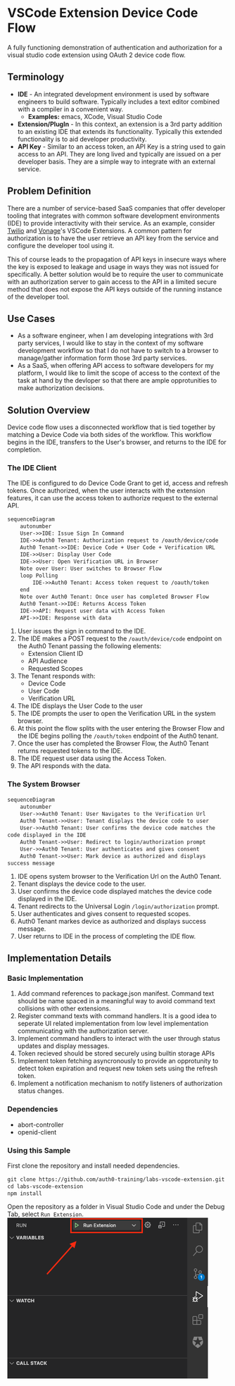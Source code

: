 # VSCode Extension Device Code Flow
A fully functioning demonstration of authentication and authorization for a visual studio code extension using OAuth 2 device code flow.

## Terminology
 - **IDE** - An integrated development environment is used by software engineers to build software. Typically includes a text editor combined with a compiler in a convenient way.
    - **Examples:** emacs, XCode, Visual Studio Code
- **Extension/PlugIn** - In this context, an extension is a 3rd party addition to an existing IDE that extends its functionality. Typically this extended functionality is to aid developer productivity.
- **API Key** - Similar to an access token, an API Key is a string used to gain access to an API. They are long lived and typically are issued on a per developer basis. They are a simple way to integrate with an external service.

## Problem Definition

There are a number of service-based SaaS companies that offer developer tooling that integrates with common software development environments (IDE) to provide interactivity with their service. As an example, consider [Twilio](https://marketplace.visualstudio.com/items?itemName=Twilio.vscode-twilio) and [Vonage](https://marketplace.visualstudio.com/items?itemName=Vonage.vscode)'s VSCode Extensions. A common pattern for authorization is to have the user retrieve an API key from the service and configure the developer tool using it.

This of course leads to the propagation of API keys in insecure ways where the key is exposed to leakage and usage in ways they was not issued for specifically. A better solution would be to require the user to communicate with an authorization server to gain access to the API in a limited secure method that does not expose the API keys outside of the running instance of the developer tool.

## Use Cases
 - As a software engineer, when I am developing integrations with 3rd party services, I would like to stay in the context of my software development workflow so that I do not have to switch to a browser to manage/gather information form those 3rd party services.
 - As a SaaS, when offering API access to software developers for my platform, I would like to limit the scope of access to the context of the task at hand by the devloper so that there are ample opprotunities to make authorization decisions. 

## Solution Overview

Device code flow uses a disconnected workflow that is tied together by matching a Device Code via both sides of the workflow. This workflow begins in the IDE, transfers to the User's browser, and returns to the IDE for completion.

### The IDE Client 

The IDE is configured to do Device Code Grant to get id, access and refresh tokens. Once authorized, when the user interacts with the extension features, it can use the access token to authorize request to the external API.

```mermaid
sequenceDiagram
    autonumber
    User->>IDE: Issue Sign In Command
    IDE->>Auth0 Tenant: Authorization request to /oauth/device/code
    Auth0 Tenant->>IDE: Device Code + User Code + Verification URL
    IDE->>User: Display User Code
    IDE->>User: Open Verification URL in Browser
    Note over User: User switches to Browser Flow
    loop Polling
        IDE->>Auth0 Tenant: Access token request to /oauth/token
    end
    Note over Auth0 Tenant: Once user has completed Browser Flow
    Auth0 Tenant->>IDE: Returns Access Token
    IDE->>API: Request user data with Access Token
    API->>IDE: Response with data
```
1. User issues the sign in command to the IDE.
2. The IDE makes a POST request to the `/oauth/device/code` endpoint on the Auth0 Tenant passing the following elements:
    - Extension Client ID
    - API Audience
    - Requested Scopes
3. The Tenant responds with:
    - Device Code
    - User Code
    - Verification URL
4. The IDE displays the User Code to the user
5. The IDE prompts the user to open the Verification URL in the system browser.
6. At this point the flow splits with the user entering the Browser Flow and the IDE begins polling the `/oauth/token` endpoint of the Auth0 tenant.
7. Once the user has completed the Browser Flow, the Auth0 Tenant returns requested tokens to the IDE.
8. The IDE request user data using the Access Token.
9. The API responds with the data.

### The System Browser

```mermaid
sequenceDiagram
    autonumber
    User->>Auth0 Tenant: User Navigates to the Verification Url
    Auth0 Tenant->>User: Tenant displays the device code to user
    User->>Auth0 Tenant: User confirms the device code matches the code displayed in the IDE
    Auth0 Tenant->>User: Redirect to login/authorization prompt
    User->>Auth0 Tenant: User authenticates and gives consent
    Auth0 Tenant->>User: Mark device as authorized and displays success message
```
1. IDE opens system browser to the Verification Url on the Auth0 Tenant.
2. Tenant displays the device code to the user.
3. User confirms the device code displayed matches the device code displayed in the IDE.
4. Tenant redirects to the Universal Login `/login/authorization` prompt.
5. User authenticates and gives consent to requested scopes.
6. Auth0 Tenant markes device as authorized and displays success message.
7. User returns to IDE in the process of completing the IDE flow.

## Implementation Details

### Basic Implementation

1. Add command references to package.json manifest. Command text should be name spaced in a meaningful way to avoid command text collisions with other extensions.
2. Register command texts with command handlers. It is a good idea to seperate UI related implementation from low level implementation communicating with the authorization server.
3. Implement command handlers to interact with the user through status updates and display messages.
4. Token recieved should be stored securely using builtin storage APIs
5. Implement token fetching asyncronously to provide an opprotunity to detect token expiration and request new token sets using the refresh token.
6. Implement a notification mechanism to notify listeners of authorization status changes.

### Dependencies

 - abort-controller
 - openid-client

### Using this Sample

First clone the repository and install needed dependencies.

```
git clone https://github.com/auth0-training/labs-vscode-extension.git
cd labs-vscode-extension
npm install
```
Open the repository as a folder in Visual Studio Code and
 under the Debug Tab, select `Run Extension`.
![Debug Run Extension](resources/debug-run-extension.png)